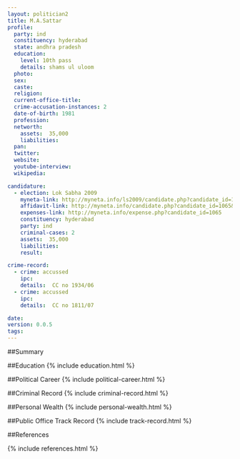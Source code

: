```yaml
---
layout: politician2
title: M.A.Sattar
profile: 
  party: ind
  constituency: hyderabad
  state: andhra pradesh
  education: 
    level: 10th pass
    details: shams ul uloom
  photo: 
  sex: 
  caste: 
  religion: 
  current-office-title: 
  crime-accusation-instances: 2
  date-of-birth: 1981
  profession: 
  networth: 
    assets:  35,000
    liabilities: 
  pan: 
  twitter: 
  website: 
  youtube-interview: 
  wikipedia: 

candidature: 
  - election: Lok Sabha 2009
    myneta-link: http://myneta.info/ls2009/candidate.php?candidate_id=1065
    affidavit-link: http://myneta.info/candidate.php?candidate_id=1065&scan=original
    expenses-link: http://myneta.info/expense.php?candidate_id=1065
    constituency: hyderabad 
    party: ind
    criminal-cases: 2
    assets:  35,000
    liabilities: 
    result:  

crime-record: 
  - crime: accussed
    ipc: 
    details:  CC no 1934/06  
  - crime: accussed
    ipc: 
    details:  CC no 1811/07  

date: 
version: 0.0.5
tags: 
---
```

##Summary


##Education
{% include education.html %}


##Political Career
{% include political-career.html %}


##Criminal Record
{% include criminal-record.html %}


##Personal Wealth
{% include personal-wealth.html %}


##Public Office Track Record
{% include track-record.html %}


##References


{% include references.html %}